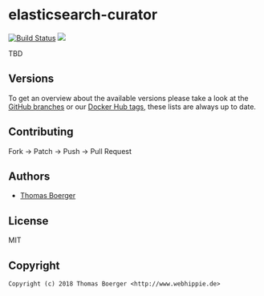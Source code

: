 # elasticsearch-curator

[![Build Status](https://cloud.drone.io/api/badges/toolhippie/elasticsearch-curator/status.svg)](https://cloud.drone.io/toolhippie/elasticsearch-curator)
[![](https://images.microbadger.com/badges/image/toolhippie/elasticsearch-curator:latest.svg)](https://microbadger.com/images/toolhippie/elasticsearch-curator:latest "Get your own image badge on microbadger.com")

TBD


## Versions

To get an overview about the available versions please take a look at the [GitHub branches](https://github.com/toolhippie/elasticsearch-curator/branches/all) or our [Docker Hub tags](https://hub.docker.com/r/toolhippie/elasticsearch-curator/tags/), these lists are always up to date.


## Contributing

Fork -> Patch -> Push -> Pull Request


## Authors

* [Thomas Boerger](https://github.com/tboerger)


## License

MIT


## Copyright

```
Copyright (c) 2018 Thomas Boerger <http://www.webhippie.de>
```
